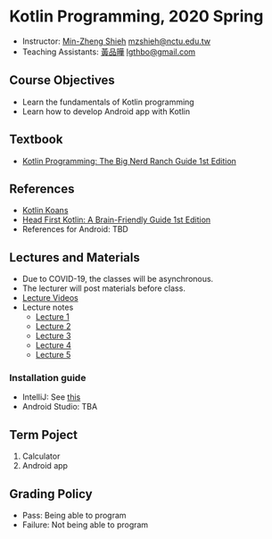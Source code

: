 # Kotlin Programming, 2020 Spring

+   Instructor: [Min-Zheng Shieh](mailto:mzshieh@nctu.edu.tw) mzshieh@nctu.edu.tw
+   Teaching Assistants: [黃品曄](mailto:lgthbo@gmail.com) lgthbo@gmail.com

## Course Objectives

+   Learn the fundamentals of Kotlin programming
+   Learn how to develop Android app with Kotlin

## Textbook

+ [Kotlin Programming: The Big Nerd Ranch Guide 1st Edition](https://www.amazon.com/Kotlin-Programming-Nerd-Ranch-Guide-ebook/dp/B07FXQ7SQN)

## References

+ [Kotlin Koans](https://kotlinlang.org/docs/tutorials/koans.html)
+ [Head First Kotlin: A Brain-Friendly Guide 1st Edition](https://www.amazon.com/Head-First-Kotlin-Brain-Friendly-Guide-ebook/dp/B07NPZ21QP)
+ References for Android: TBD

## Lectures and Materials

+ Due to COVID-19, the classes will be asynchronous.
+ The lecturer will post materials before class.
+ [Lecture Videos](https://drive.google.com/open?id=10WexRjBzionhAyHhyqT4qDNpN2-mao9q)
+ Lecture notes
    +   [Lecture 1](https://hackmd.io/@BpUgvpG2TZy_PvDRF1bwvw/SyIQFblrL)
    +   [Lecture 2](https://hackmd.io/@BpUgvpG2TZy_PvDRF1bwvw/H1uBA1RBL)
    +   [Lecture 3](https://hackmd.io/@BpUgvpG2TZy_PvDRF1bwvw/H1sQrQP8U)
    +   [Lecture 4](https://hackmd.io/@BpUgvpG2TZy_PvDRF1bwvw/HyYCs7iPI)
    +   [Lecture 5](https://hackmd.io/@BpUgvpG2TZy_PvDRF1bwvw/Hy7ZLkfuI)

### Installation guide

+ IntelliJ: See [this](https://drive.google.com/open?id=1-fJmTNAR0P9IxAERM_Dy_rDF_tyMrFYw)
+ Android Studio: TBA

## Term Poject

1. Calculator
2. Android app 

## Grading Policy

+   Pass: Being able to program
+   Failure: Not being able to program
